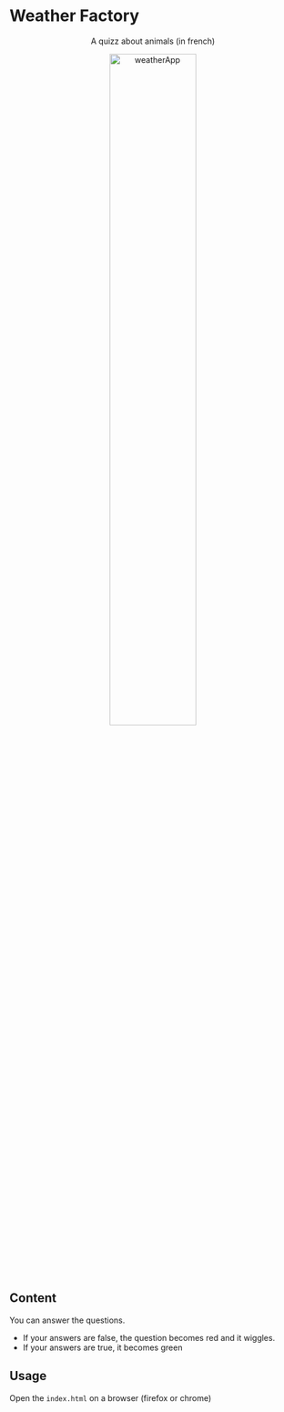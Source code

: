 # Weather Factory
<p align="center">
A quizz about animals (in french)
</p>
<div align="center">
<img alt="weatherApp" src="https://user-images.githubusercontent.com/70654891/111078930-1391a500-84f8-11eb-96a1-535260bcccfe.JPG" width="55%">
</div>

## Content

You can answer the questions. 
- If your answers are false, the question becomes red and it wiggles. 
- If your answers are true, it becomes green

## Usage

Open the ``index.html`` on a browser (firefox or chrome)
